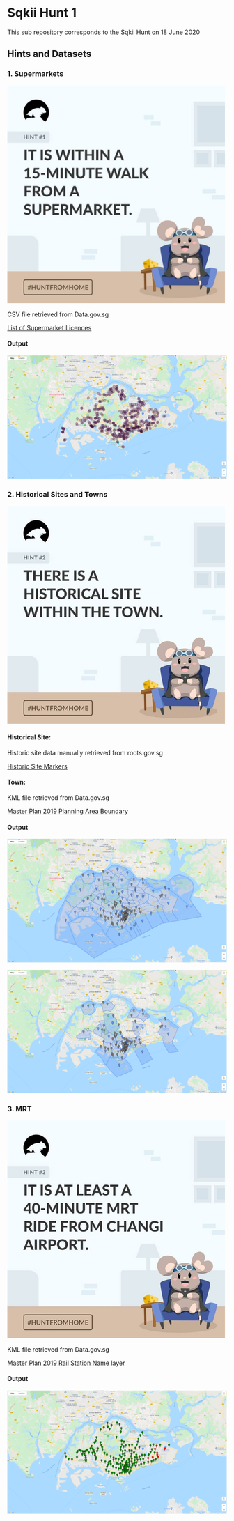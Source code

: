# Sqkii Hunt 1
This sub repository corresponds to the Sqkii Hunt on 18 June 2020

## Hints and Datasets

### 1. Supermarkets

<img src="https://github.com/JaySean/sqkii/raw/main/sqkii1/images/hint1.jpg" alt="Hint 1" width="500" height="500">

CSV file retrieved from Data.gov.sg

[List of Supermarket Licences](https://data.gov.sg/dataset/list-of-supermarket-licences?resource_id=3561a136-4ee4-4029-a5cd-ddf591cce643
 "List of Supermarket Licences")

#### Output
![](https://github.com/JaySean/sqkii/raw/main/sqkii1/images/hint1_output.png "Hint 1 Output")


### 2. Historical Sites and Towns

<img src="https://github.com/JaySean/sqkii/raw/main/sqkii1/images/hint2.jpg" alt="Hint 2" width="500" height="500">

#### Historical Site:

Historic site data manually retrieved from roots.gov.sg

[Historic Site Markers](https://roots.sg/learn/places/Historic%20Sites "Historic Site Markers")

#### Town:

KML file retrieved from Data.gov.sg

[Master Plan 2019 Planning Area Boundary](https://data.gov.sg/dataset/master-plan-2019-planning-area-boundary-no-sea
 "Master Plan 2019 Planning Area Boundary")

#### Output
![](https://github.com/JaySean/sqkii/raw/main/sqkii1/images/hint2_output_1.png "Hint 2 Output 1")

![](https://github.com/JaySean/sqkii/raw/main/sqkii1/images/hint2_output_2.png "Hint 2 Output 2")

### 3. MRT

<img src="https://github.com/JaySean/sqkii/raw/main/sqkii1/images/hint3.jpg" alt="Hint 3" width="500" height="500">

KML file retrieved from Data.gov.sg

[Master Plan 2019 Rail Station Name layer](https://data.gov.sg/dataset/master-plan-2019-rail-station-name-layer
 "Master Plan 2019 Rail Station Name layer
")

#### Output
![](https://github.com/JaySean/sqkii/raw/main/sqkii1/images/hint3_output.png "Hint 3 Output")
